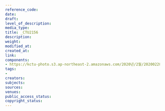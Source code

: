 ```yaml
---
reference_code: 
date: 
draft: 
level_of_description: 
media_type: 
title: _CTU2156
description: 
weight: 
modified_at: 
created_at: 
link: 
components:
- https://kctu-photo.s3.ap-northeast-2.amazonaws.com/2020년/2월/20200228_3.1운동+101주년+기념+강제징용노동자상+양대노총+합동참배/_CTU2156.jpg
tags:
- 
creators: 
subjects: 
sources: 
venues: 
public_access_status: 
copyright_status: 
---
```


